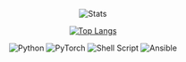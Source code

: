 <div align="center">
  
![Stats](https://github-readme-stats.vercel.app/api?username=Lee-JH-KR&theme=default&show_icons=true?count_private=true)

[![Top Langs](https://github-readme-stats.vercel.app/api/top-langs/?username=Lee-JH-KR&layout=compact)](https://github.com/anuraghazra/github-readme-stats)

![Python](https://img.shields.io/badge/python-3670A0?style=for-the-badge&logo=python&logoColor=white)
![PyTorch](https://img.shields.io/badge/PyTorch-%23EE4C2C.svg?style=for-the-badge&logo=PyTorch&logoColor=white)
![Shell Script](https://img.shields.io/badge/shell_script-%23121011.svg?style=for-the-badge&logo=gnu-bash&logoColor=white)
![Ansible](https://img.shields.io/badge/Ansible-%23EE0000?style=for-the-badge&logo=ansible&logoColor=white)
</div>
